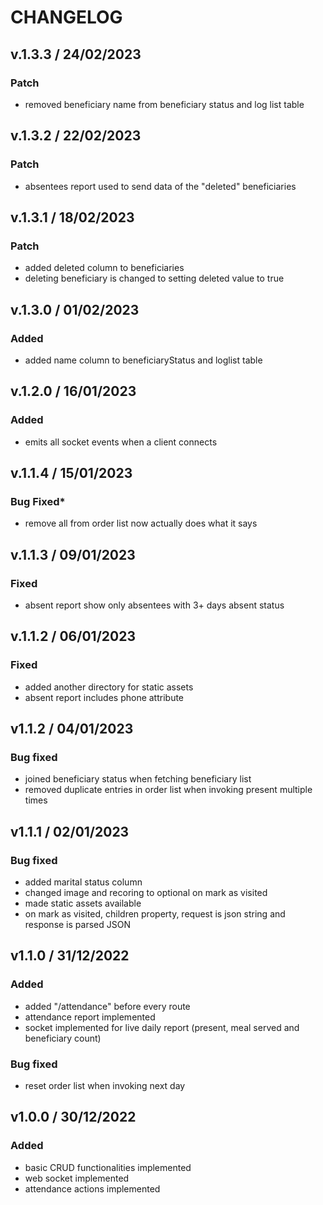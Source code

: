 # CHANGELOG

## v.1.3.3 / 24/02/2023
### **Patch**
- removed beneficiary name from beneficiary status and log list table

## v.1.3.2 / 22/02/2023
### **Patch**
- absentees report used to send data of the "deleted" beneficiaries

## v.1.3.1 / 18/02/2023
### **Patch**
- added deleted column to beneficiaries
- deleting beneficiary is changed to setting deleted value to true

## v.1.3.0 / 01/02/2023
### **Added**
- added name column to beneficiaryStatus and loglist table

## v.1.2.0 / 16/01/2023
### **Added**
- emits all socket events when a client connects

## v.1.1.4 / 15/01/2023
### **Bug Fixed***
- remove all from order list now actually does what it says

## v.1.1.3 / 09/01/2023
### **Fixed**
- absent report show only absentees with 3+ days absent status

## v.1.1.2 / 06/01/2023
### **Fixed**
- added another directory for static assets
- absent report includes phone attribute

## v1.1.2 / 04/01/2023
### **Bug fixed**
- joined beneficiary status when fetching beneficiary list
- removed duplicate entries in order list when invoking present multiple times

## v1.1.1 / 02/01/2023
### **Bug fixed**
- added marital status column
- changed image and recoring to optional on mark as visited
- made static assets available
- on mark as visited, children property, request is json string and response is parsed JSON

## v1.1.0 / 31/12/2022
### **Added**
- added "/attendance" before every route
- attendance report implemented
- socket implemented for live daily report (present, meal served and beneficiary count)

### **Bug fixed**
- reset order list when invoking next day

## v1.0.0 / 30/12/2022
### **Added**
- basic CRUD functionalities implemented
- web socket implemented
- attendance actions implemented
